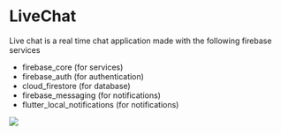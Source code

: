 # LiveChat
Live chat is a real time chat application made with the following firebase services

* firebase_core (for services)
* firebase_auth (for authentication)
* cloud_firestore (for database)
* firebase_messaging (for notifications)
* flutter_local_notifications (for notifications)


<a href = "https://s10.gifyu.com/images/WhatsApp-Image-2022-01-15-at-17.19.24-1.jpg" target = "_blank"> <img src = "https://s10.gifyu.com/images/WhatsApp-Image-2022-01-15-at-17.19.24-1.jpg" /> </a>
